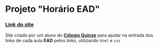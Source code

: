 # Projeto "Horário EAD"
### [Link do site](http://horarioead.epizy.com)

Site criado por um aluno do **[Cólegio Quinze](https://www.colegio15.com.br/index.php)** para ajudar na entrada dos links de cada aula **EAD** pelos links, utilizando `html` e `css` 
